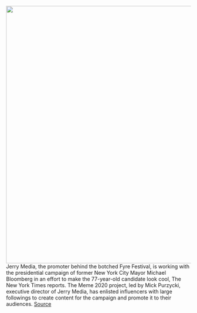 <img src='https://cdn.vox-cdn.com/thumbor/OllPNviYhwJzj06c2ftS7lza_Es=/0x0:5163x3442/1200x800/filters:focal(2169x1308:2995x2134)/cdn.vox-cdn.com/uploads/chorus_image/image/66308891/1200442420.jpg.0.jpg' width='700px' /><br/>
Jerry Media, the promoter behind the botched Fyre Festival, is working with the presidential campaign of former New York City Mayor Michael Bloomberg in an effort to make the 77-year-old candidate look cool, The New York Times reports. The Meme 2020 project, led by Mick Purzycki, executive director of Jerry Media, has enlisted influencers with large followings to create content for the campaign and promote it to their audiences.
<a href='https://www.theverge.com/2020/2/13/21136160/bloomberg-2020-meme-instagram-influencers-campaign-marketing-fyre-festival-promoters'> Source <a/>